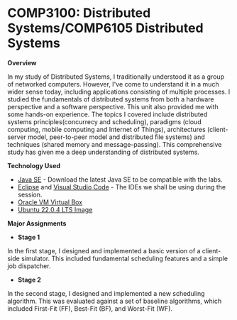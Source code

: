 # COMP3100: Distributed Systems/COMP6105 Distributed Systems

**Overview**

In my study of Distributed Systems, I traditionally understood it as a group of networked computers. However, I've come to understand it in a much wider sense today, including applications consisting of multiple processes. I studied the fundamentals of distributed systems from both a hardware perspective and a software perspective. This unit also provided me with some hands-on experience. The topics I covered include distributed systems principles(concurrecy and scheduling), paradigms (cloud computing, mobile computing and Internet of Things), architectures (client-server model, peer-to-peer model and distributed file systems) and techniques (shared memory and message-passing). This comprehensive study has given me a deep understanding of distributed systems.

**Technology Used**

- [Java SE](https://www.oracle.com/java/technologies/downloads/) - Download the latest Java SE to be compatible with the labs.
- [Eclipse](https://www.eclipse.org/downloads/) and [Visual Studio Code](https://code.visualstudio.com/download) - The IDEs we shall be using during the session.
- [Oracle VM Virtual Box](https://www.virtualbox.org/wiki/Downloads)
- [Ubuntu 22.0.4 LTS Image](https://www.releases.ubuntu.com/22.04/)

**Major Assignments**

- **Stage 1**

In the first stage, I designed and implemented a basic version of a client-side simulator. This included fundamental scheduling features and a simple job dispatcher.

- **Stage 2**

In the second stage, I designed and implemented a new scheduling algorithm. This was evaluated against a set of baseline algorithms, which included First-Fit (FF), Best-Fit (BF), and Worst-Fit (WF).
